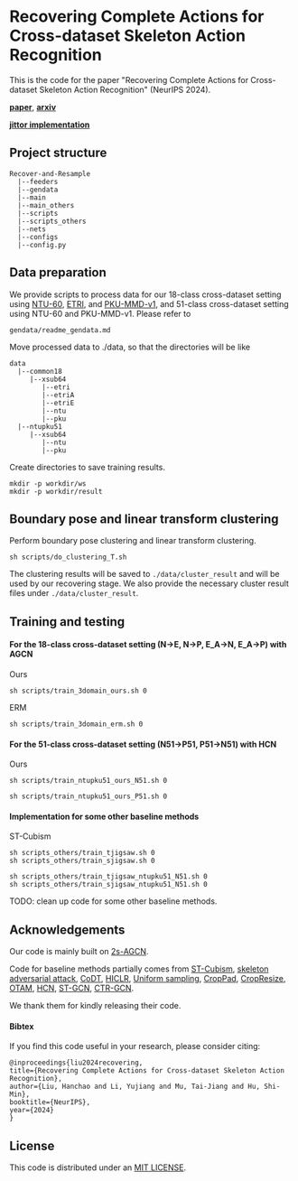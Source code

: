 
# Recovering Complete Actions for Cross-dataset Skeleton Action Recognition 

This is the code for the paper "Recovering Complete Actions for Cross-dataset Skeleton Action Recognition" (NeurIPS 2024).

[**paper**](), [**arxiv**]()

[**jittor implementation**]()

<!-- [place overall pipeline figure here.] -->





## Project structure
```
Recover-and-Resample
  |--feeders          
  |--gendata
  |--main
  |--main_others
  |--scripts
  |--scripts_others
  |--nets
  |--configs                   
  |--config.py
```

## Data preparation 

We provide scripts to process data for our 18-class cross-dataset setting using [NTU-60](https://rose1.ntu.edu.sg/dataset/actionRecognition/), [ETRI](https://nanum.etri.re.kr/share/judekim/HMI?lang=En_us), and [PKU-MMD-v1](https://www.icst.pku.edu.cn/struct/Projects/PKUMMD.html), and 51-class cross-dataset setting using NTU-60 and PKU-MMD-v1. Please refer to 

```
gendata/readme_gendata.md
```

Move processed data to ./data, so that the directories will be like
```
data
  |--common18
     |--xsub64
        |--etri       
        |--etriA       
        |--etriE       
        |--ntu       
        |--pku  
  |--ntupku51
     |--xsub64
        |--ntu
        |--pku   
```

Create directories to save training results.
```
mkdir -p workdir/ws
mkdir -p workdir/result
```


## Boundary pose and linear transform clustering
Perform boundary pose clustering and linear transform clustering. 
```
sh scripts/do_clustering_T.sh
```

The clustering results will be saved to `./data/cluster_result` and will be used by our recovering stage. We also provide the necessary cluster result files under `./data/cluster_result`.

## Training and testing

#### For the 18-class cross-dataset setting (N->E, N->P, E_A->N, E_A->P) with AGCN
Ours 


```
sh scripts/train_3domain_ours.sh 0
```

ERM
```
sh scripts/train_3domain_erm.sh 0
```

#### For the 51-class cross-dataset setting (N51->P51, P51->N51) with HCN
Ours 


```
sh scripts/train_ntupku51_ours_N51.sh 0
```



```
sh scripts/train_ntupku51_ours_P51.sh 0
```



<!-- [checkpoint or training log.] -->


#### Implementation for some other baseline methods

ST-Cubism

```
sh scripts_others/train_tjigsaw.sh 0
sh scripts_others/train_sjigsaw.sh 0
```

```
sh scripts_others/train_tjigsaw_ntupku51_N51.sh 0
sh scripts_others/train_sjigsaw_ntupku51_N51.sh 0
```

TODO: clean up code for some other baseline methods.


## Acknowledgements

Our code is mainly built on [2s-AGCN](https://github.com/lshiwjx/2s-AGCN). 

Code for baseline methods partially comes from 
[ST-Cubism](https://github.com/shanice-l/st-cubism), 
[skeleton adversarial attack](https://github.com/realcrane/Understanding-the-Robustness-of-Skeleton-based-Action-Recognition-under-Adversarial-Attack), 
[CoDT](https://github.com/Qinying-Liu/CoDT), 
[HICLR](https://github.com/JHang2020/HiCLR), 
[Uniform sampling](https://github.com/kennymckormick/pyskl), 
[CropPad](https://github.com/LinguoLi/CrosSCLR), 
[CropResize](https://github.com/fmthoker/skeleton-contrast), 
[OTAM](https://github.com/wangzehui20/OTAM-Video-via-Temporal-Alignment), 
[HCN](https://github.com/huguyuehuhu/HCN-pytorch), 
[ST-GCN](https://github.com/yysijie/st-gcn), 
[CTR-GCN](https://github.com/Uason-Chen/CTR-GCN).

We thank them for kindly releasing their code.

#### Bibtex
If you find this code useful in your research, please consider citing:

```
@inproceedings{liu2024recovering,
title={Recovering Complete Actions for Cross-dataset Skeleton Action Recognition},
author={Liu, Hanchao and Li, Yujiang and Mu, Tai-Jiang and Hu, Shi-Min},
booktitle={NeurIPS},
year={2024}
}
```


## License
This code is distributed under an [MIT LICENSE](LICENSE).



